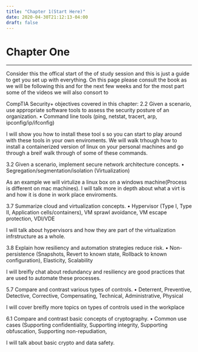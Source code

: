 ```yaml
---
title: "Chapter 1(Start Here)"
date: 2020-04-30T21:12:13-04:00
draft: false
---
```


# Chapter One 
---
Consider this the offical start of the of study session and this is just a guide to get you set up with everything.
On this page please consult the book as we will be following this and for the next few weeks and for the most part some of the videos we will also consort to



CompTIA Security+ objectives covered in this chapter:
2.2 Given a scenario, use appropriate software tools to assess the
security posture of an organization.
• Command line tools (ping, netstat, tracert, arp,
ipconfig/ip/ifconfig)

I will show you how to install these tool s so you can start to play around with these tools in your own enviroments. We will walk trhough how to install a containerized version of linux on your personal machines and go through a breif walk through of some of these commands.

3.2 Given a scenario, implement secure network architecture concepts.
• Segregation/segmentation/isolation (Virtualization)

As an example we will virtulize a linux box on a windows machine(Process is different on mac machines). I will talk more in depth about what a virt is and how it is done in work place enviroments.

3.7 Summarize cloud and virtualization concepts.
• Hypervisor (Type I, Type II, Application cells/containers), VM
sprawl avoidance, VM escape protection, VDI/VDE

I will talk about hypervisors and how they are part of the virtualization infrstructure as a whole.

3.8 Explain how resiliency and automation strategies reduce risk.
• Non-persistence (Snapshots, Revert to known state, Rollback to
known configuration), Elasticity, Scalability

I will breifly chat about redundancy and resiliency are good practices that are used to automate these processes.


5.7 Compare and contrast various types of controls.
• Deterrent, Preventive, Detective, Corrective, Compensating,
Technical, Administrative, Physical

I will cover breifly more topics on types of controls used in the workplace 

6.1 Compare and contrast basic concepts of cryptography.
• Common use cases (Supporting confidentiality, Supporting
integrity, Supporting obfuscation, Supporting non-repudiation,

I will talk about basic crypto and data safety.
